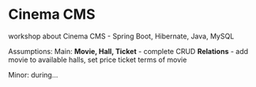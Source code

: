 # Cinema CMS
workshop about Cinema CMS - Spring Boot, Hibernate, Java, MySQL

Assumptions:
Main:
**Movie, Hall, Ticket** - complete CRUD
**Relations** - add movie to available halls, set price ticket terms of movie

Minor:
during...

